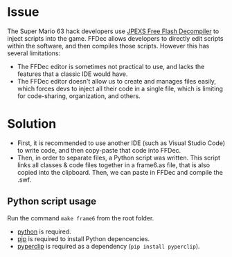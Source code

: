 # Issue
The Super Mario 63 hack developers use [JPEXS Free Flash Decompiler](https://github.com/jindrapetrik/jpexs-decompiler) to inject scripts into the game.
FFDec allows developers to directly edit scripts within the software, and then compiles those scripts. However this has several limitations:
- The FFDec editor is sometimes not practical to use, and lacks the features that a classic IDE would have.
- The FFDec editor doesn't allow us to create and manages files easily, which forces devs to inject all their code in a single file, which is limiting for code-sharing, organization, and others.

# Solution
- First, it is recommended to use another IDE (such as Visual Studio Code) to write code, and then copy-paste that code into FFDec.
- Then, in order to separate files, a Python script was written. This script links all classes & code files together in a frame6.as file, that is also copied into the clipboard. Then, we can paste in FFDec and compile the .swf.

## Python script usage

Run the command `make frame6` from the root folder.

- [python](https://www.python.org/) is required.
- [pip](https://pypi.org/project/pip/) is required to install Python depencencies.
- [pyperclip](https://pypi.org/project/pyperclip/) is required as a dependency (`pip install pyperclip`).
